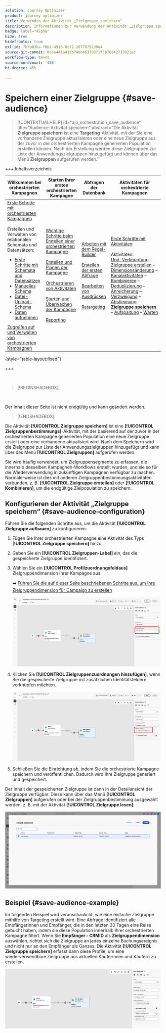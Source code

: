 ```yaml
---
solution: Journey Optimizer
product: journey optimizer
title: Verwenden der Aktivität „Zielgruppe speichern“
description: Informationen zur Verwendung der Aktivität „Zielgruppe speichern“ in einer orchestrierten Kampagne
badge: label="Alpha"
hide: true
hidefromtoc: true
exl-id: 7b5b03ba-fbb1-4916-8c72-10778752d8e4
source-git-commit: 0abe441a413b748b46379871f3b70842715921a3
workflow-type: tm+mt
source-wordcount: '480'
ht-degree: 45%

---
```


# Speichern einer Zielgruppe {#save-audience}

>[!CONTEXTUALHELP]
>id="ajo_orchestration_save_audience"
>title="Audience-Aktivität speichern"
>abstract="Die Aktivität **Zielgruppe speichern** ist eine **Targeting**-Aktivität, mit der Sie eine vorhandene Zielgruppe aktualisieren oder eine neue Zielgruppe aus der zuvor in der orchestrierten Kampagne generierten Population erstellen können. Nach der Erstellung werden diese Zielgruppen zur Liste der Anwendungszielgruppen hinzugefügt und können über das Menü **Zielgruppen** aufgerufen werden."


+++ Inhaltsverzeichnis

| Willkommen bei orchestrierten Kampagnen | Starten Ihrer ersten orchestrierten Kampagne | Abfragen der Datenbank | Aktivitäten für orchestrierte Kampagnen |
|---|---|---|---|
| [Erste Schritte mit orchestrierten Kampagnen](../gs-orchestrated-campaigns.md)<br/><br/>Erstellen und Verwalten von relationalen Schemata und Datensätzen:</br> <ul><li>[Erste Schritte mit Schemata und Datensätzen](../gs-schemas.md)</li><li>[Manuelles Schema](../manual-schema.md)</li><li>[Datei-Upload-Schema](../file-upload-schema.md)</li><li>[Daten aufnehmen](../ingest-data.md)</li></ul>[Zugreifen auf und Verwalten von orchestrierten Kampagnen](../access-manage-orchestrated-campaigns.md) | [Wichtige Schritte beim Erstellen einer orchestrierten Kampagne](../gs-campaign-creation.md)<br/><br/>[Erstellen und Planen der Kampagne](../create-orchestrated-campaign.md)<br/><br/>[Orchestrieren von Aktivitäten](../orchestrate-activities.md)<br/><br/>[Starten und Überwachen der Kampagne](../start-monitor-campaigns.md)<br/><br/>[Reporting](../reporting-campaigns.md) | [Arbeiten mit dem Regel-Builder](../orchestrated-rule-builder.md)<br/><br/>[Erstellen der ersten Abfrage](../build-query.md)<br/><br/>[Bearbeiten von Ausdrücken](../edit-expressions.md)<br/><br/>[Retargeting](../retarget.md) | [Erste Schritte mit Aktivitäten](about-activities.md)<br/><br/>Aktivitäten:<br/>[Und-Verknüpfung](and-join.md) – [Zielgruppe erstellen](build-audience.md) – [Dimensionsänderung](change-dimension.md) – [Kanalaktivitäten](channels.md) – [Kombinieren](combine.md) – [Deduplizierung](deduplication.md) – [Anreicherung](enrichment.md) – [Verzweigung](fork.md) – [Abstimmung](reconciliation.md) – <b>[Zielgruppe speichern](save-audience.md)</b> – [Aufspaltung](split.md) – [Warten](wait.md) |

{style="table-layout:fixed"}

+++


<br/>

>[!BEGINSHADEBOX]

</br>

Der Inhalt dieser Seite ist nicht endgültig und kann geändert werden.

>[!ENDSHADEBOX]

Die Aktivität **[!UICONTROL Zielgruppe speichern]** ist eine **[!UICONTROL Zielgruppenbestimmungs]**-Aktivität, mit der basierend auf der zuvor in der orchestrierten Kampagne generierten Population eine neue Zielgruppe erstellt oder eine vorhandene aktualisiert wird. Nach dem Speichern wird die Zielgruppe zur Liste der Anwendungszielgruppen hinzugefügt und kann über das Menü **[!UICONTROL Zielgruppen]** aufgerufen werden.

Sie wird häufig verwendet, um Zielgruppensegmente zu erfassen, die innerhalb desselben Kampagnen-Workflows erstellt wurden, und sie so für die Wiederverwendung in zukünftigen Kampagnen verfügbar zu machen. Normalerweise ist dies mit anderen Zielgruppenbestimmungsaktivitäten verbunden, z. B. **[!UICONTROL Zielgruppe erstellen]** oder **[!UICONTROL Kombinieren]**, um die endgültige Zielpopulation zu speichern.

## Konfigurieren der Aktivität „Zielgruppe speichern“ {#save-audience-configuration}

Führen Sie die folgenden Schritte aus, um die Aktivität **[!UICONTROL Zielgruppe aufbauen]** zu konfigurieren:

1. Fügen Sie Ihrer orchestrierten Kampagne eine Aktivität des Typs **[!UICONTROL Zielgruppe speichern]** hinzu.

1. Geben Sie ein **[!UICONTROL Zielgruppen-Label]** ein, das die gespeicherte Zielgruppe identifiziert.

1. Wählen Sie ein **[!UICONTROL Profilzuordnungsfeld&#x200B; aus]** Zielgruppendimension Ihrer Kampagne aus.

   ➡️ [Führen Sie die auf dieser Seite beschriebenen Schritte aus, um Ihre Zielgruppendimension für Campaign zu erstellen](../target-dimension.md)

   ![](../assets/save-audience-1.png)

1. Klicken Sie **[!UICONTROL Zielgruppenzuordnungen hinzufügen]**, wenn Sie die gespeicherte Zielgruppe mit zusätzlichen Identitätsfeldern verknüpfen möchten.

   ![](../assets/save-audience-2.png)

1. Schließen Sie die Einrichtung ab, indem Sie die orchestrierte Kampagne speichern und veröffentlichen. Dadurch wird Ihre Zielgruppe generiert und gespeichert.

Der Inhalt der gespeicherten Zielgruppe ist dann in der Detailansicht der Zielgruppe verfügbar. Diese kann über das Menü **[!UICONTROL Zielgruppen]** aufgerufen oder bei der Zielgruppenbestimmung ausgewählt werden, z. B. mit der Aktivität **[!UICONTROL Zielgruppe lesen]**.

![](../assets/save-audience-4.png)


## Beispiel {#save-audience-example}

Im folgenden Beispiel wird veranschaulicht, wie eine einfache Zielgruppe mithilfe von Targeting erstellt wird. Eine Abfrage identifiziert alle Empfängerinnen und Empfänger, die in den letzten 30 Tagen eine Reise gebucht haben, indem sie diese Population innerhalb Ihrer orchestrierten Kampagne filtert. Wenn Sie **Empfänger - CRMID** als **Zielgruppendimension** auswählen, richtet sich die Zielgruppe an jedes einzelne Buchungsereignis und nicht nur an den Empfänger als Ganzes. Die Aktivität **[!UICONTROL Zielgruppe speichern]** erfasst dann diese Profile, um eine wiederverwendbare Zielgruppe aus aktuellen Käuferinnen und Käufern zu erstellen.

![](../assets/save-audience-3.png)

